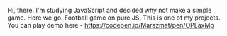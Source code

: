 Hi, there.
I'm studying JavaScript and decided why not make a simple game. Here we go. Football game on pure JS. This is one of my projects.
You can play demo here - https://codepen.io/Marazmat/pen/OPLaxMp 

